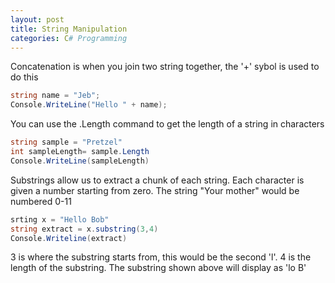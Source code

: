 ```yaml
---
layout: post
title: String Manipulation
categories: C# Programming
---
```

Concatenation is when you join two string together, the '+' sybol is used to do this
```csharp
string name = "Jeb";
Console.WriteLine("Hello " + name);
```
You can use the .Length command to get the length of a string in characters
```csharp
string sample = "Pretzel"
int sampleLength= sample.Length
Console.WriteLine(sampleLength)
```

Substrings allow us to extract a chunk of each string. Each character is given a number starting from zero.
The string "Your mother" would be numbered 0-11

```csharp
srting x = "Hello Bob"
string extract = x.substring(3,4)
Console.Writeline(extract)
```

3 is where the substring starts from, this would be the second 'l'. 4 is the length of the substring. 
The substring shown above will display as 'lo B'
